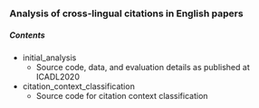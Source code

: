 ### Analysis of cross-lingual citations in English papers

##### Contents

* initial\_analysis
    * Source code, data, and evaluation details as published at ICADL2020
* citation\_context\_classification
    * Source code for citation context classification
